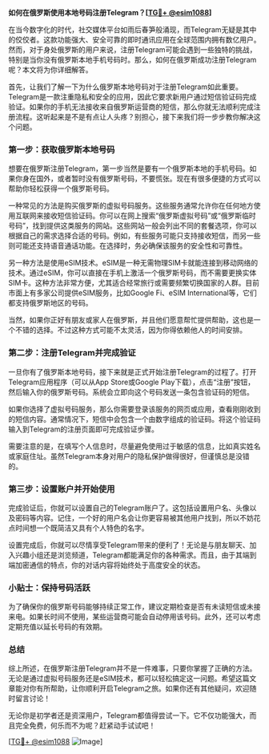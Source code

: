 **如何在俄罗斯使用本地号码注册Telegram？[[TG💪+ @esim1088](https://t.me/s/esim1088)]**

在当今数字化的时代，社交媒体平台如雨后春笋般涌现，而Telegram无疑是其中的佼佼者。这款功能强大、安全可靠的即时通讯应用在全球范围内拥有数亿用户。然而，对于身处俄罗斯的用户来说，注册Telegram可能会遇到一些独特的挑战，特别是当你没有俄罗斯本地手机号码时。那么，如何在俄罗斯成功注册Telegram呢？本文将为你详细解答。

首先，让我们了解一下为什么俄罗斯本地号码对于注册Telegram如此重要。Telegram是一款注重隐私和安全的应用，因此它要求新用户通过短信验证码完成验证。如果你的手机无法接收来自俄罗斯运营商的短信，那么你就无法顺利完成注册流程。这听起来是不是有点让人头疼？别担心，接下来我们将一步步教你解决这个问题。

### 第一步：获取俄罗斯本地号码

想要在俄罗斯注册Telegram，第一步当然是要有一个俄罗斯本地的手机号码。如果你身在国外，或者暂时没有俄罗斯号码，不要慌张。现在有很多便捷的方式可以帮助你轻松获得一个俄罗斯号码。

一种常见的方法是购买俄罗斯的虚拟号码服务。这些服务通常允许你在任何地方使用互联网来接收短信验证码。你可以在网上搜索“俄罗斯虚拟号码”或“俄罗斯临时号码”，找到提供这类服务的网站。这些网站一般会列出不同的套餐选项，你可以根据自己的需求选择合适的号码。例如，有些服务可能只支持接收短信，而另一些则可能还支持语音通话功能。在选择时，务必确保该服务的安全性和可靠性。

另一种方法是使用eSIM技术。eSIM是一种无需物理SIM卡就能连接到移动网络的技术。通过eSIM，你可以直接在手机上激活一个俄罗斯号码，而不需要更换实体SIM卡。这种方法非常方便，尤其适合经常旅行或需要频繁切换国家的人群。目前市面上有多家公司提供eSIM服务，比如Google Fi、eSIM International等，它们都支持俄罗斯地区的号码。

当然，如果你正好有朋友或家人在俄罗斯，并且他们愿意帮忙提供帮助，这也是一个不错的选择。不过这种方式可能不太灵活，因为你得依赖他人的时间安排。

### 第二步：注册Telegram并完成验证

一旦你有了俄罗斯本地号码，接下来就是正式开始注册Telegram的过程了。打开Telegram应用程序（可以从App Store或Google Play下载），点击“注册”按钮，然后输入你的俄罗斯号码。系统会立即向这个号码发送一条包含验证码的短信。

如果你选择了虚拟号码服务，那么你需要登录该服务的网页或应用，查看刚刚收到的短信内容。通常情况下，短信中会包含一个由数字组成的验证码。将这个验证码输入到Telegram的注册页面即可完成验证步骤。

需要注意的是，在填写个人信息时，尽量避免使用过于敏感的信息，比如真实姓名或家庭住址。虽然Telegram本身对用户的隐私保护做得很好，但谨慎总是没错的。

### 第三步：设置账户并开始使用

完成验证后，你就可以设置自己的Telegram账户了。这包括设置用户名、头像以及密码等内容。记住，一个好的用户名会让你更容易被其他用户找到，所以不妨花点时间想一个既简洁又具有个人特色的名字。

设置完成后，你就可以尽情享受Telegram带来的便利了！无论是与朋友聊天、加入兴趣小组还是浏览频道，Telegram都能满足你的各种需求。而且，由于其端到端加密通信的特点，你的对话内容将始终处于高度安全的状态。

### 小贴士：保持号码活跃

为了确保你的俄罗斯号码能够持续正常工作，建议定期检查是否有未读短信或未接来电。如果长时间不使用，某些运营商可能会自动停用该号码。此外，还可以考虑定期充值以延长号码的有效期。

### 总结

综上所述，在俄罗斯注册Telegram并不是一件难事，只要你掌握了正确的方法。无论是通过虚拟号码服务还是eSIM技术，都可以轻松搞定这一问题。希望这篇文章能对你有所帮助，让你顺利开启Telegram之旅。如果你还有其他疑问，欢迎随时留言讨论！

无论你是初学者还是资深用户，Telegram都值得尝试一下。它不仅功能强大，而且完全免费，何乐而不为呢？赶紧动手试试吧！

[[TG💪+ @esim1088](https://t.me/s/esim1088) ![Image](https://i.postimg.cc/4NQfJmqS/Snipaste-2025-05-13-00-14-12.png)]